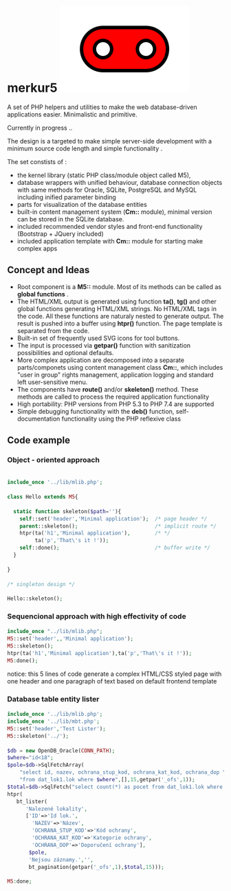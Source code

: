 # merkur5 ![M5](img/m5.svg)

A set of PHP helpers and utilities to make the web database-driven applications easier.
Minimalistic and primitive.


Currently in progress ..


The design is a targeted to make simple server-side development with a minimum source code length and simple functionality .

The set constists of :
 
- the kernel library (static PHP class/module object called M5),
- database wrappers with unified behaviour, database connection objects with same methods for Oracle, SQLite, PostgreSQL and MySQL including inified parameter binding
- parts for visualization of the database entities 
- built-in content management system (**Cm::** module), minimal version can be stored in the SQLite database.
- included recommended vendor styles and front-end functionality (Bootstrap + JQuery included)
- included application template with **Cm::** module for starting make complex apps

## Concept and Ideas

- Root component is a **M5::** module. Most of its methods can be called as **global functions** . 
- The HTML/XML output is generated using function **ta()**, **tg()** and other global functions generating HTML/XML strings. 
 No HTML/XML tags in the code. All these functions are naturaly nested to generate output. The result is pushed into a
 buffer using **htpr()** function. The page template is separated from the code.
- Built-in set of frequently used SVG icons for tool buttons. 
- The input is processed via **getpar()** function with sanitization possibilities and optional defaults.
- More complex application are decomposed into a separate parts/componets using content management class **Cm::**, 
 which includes "user in group" rights management, application logging and standard left user-sensitive menu.
- The components have **route()** and/or **skeleton()** method. 
These methods are called to process the required application functionality 
- High portability: PHP versions from PHP 5.3 to PHP 7.4 are supported
- Simple debugging functionality with the **deb()** function, self-documentation 
functionality using the PHP reflexive class      

## Code example

### Object - oriented approach

```PHP

include_once '../lib/mlib.php';

class Hello extends M5{

  static function skeleton($path=''){
    self::set('header','Minimal application');  /* page header */ 
    parent::skeleton();                         /* implicit route */
    htpr(ta('h1','Minimal application'),        /* */
         ta('p','That\'s it !'));
    self::done();                               /* buffer write */       
  }

} 

/* singleton design */

Hello::skeleton(); 

``` 

### Sequencional approach with high effectivity of code

```PHP
include_once "../lib/mlib.php";
M5::set('header',,'Minimal application'); 
M5::skeleton(); 
htpr(ta('h1','Minimal application'),ta('p','That\'s it !')); 
M5:done();                  
```
notice: this 5 lines of code generate a complex HTML/CSS styled page
  with one header and one paragraph of text based on default frontend template

### Database table entity lister

```PHP
include_once '../lib/mlib.php';
include_once '../lib/mbt.php';
M5::set('header','Test Lister');
M5::skeleton('../');

$db = new OpenDB_Oracle(CONN_PATH);
$where="id<18";
$pole=$db->SqlFetchArray(
    "select id, nazev, ochrana_stup_kod, ochrana_kat_kod, ochrana_dop ".
    "from dat_lok1.lok where $where",[],15,getpar('_ofs',1));
$total=$db->SqlFetch("select count(*) as pocet from dat_lok1.lok where $where",[]);
htpr(
   bt_lister(
      'Nalezené lokality',
      ['ID'=>'Id lok.',
        'NAZEV'=>'Název',
        'OCHRANA_STUP_KOD'=>'Kód ochrany',
        'OCHRANA_KAT_KOD'=>'Kategorie ochrany',
        'OCHRANA_DOP'=>'Doporučení ochrany'],
       $pole,
       'Nejsou záznamy.','',
       bt_pagination(getpar('_ofs',1),$total,15)));
   
M5:done;
```

